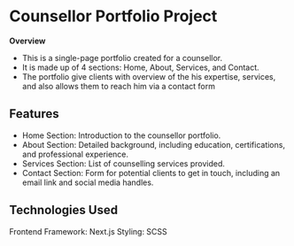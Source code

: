 # Counsellor Portfolio Project

**Overview**
- This is a single-page portfolio created for a counsellor. 
- It is made up of 4 sections: Home, About, Services, and Contact. 
- The portfolio give clients with  overview of the his expertise, services, and also allows them to reach him via a contact form

## Features
- Home Section: Introduction to the counsellor portfolio.
- About Section: Detailed background, including education, certifications, and professional experience.
- Services Section: List of counselling services provided.
- Contact Section: Form for potential clients to get in touch, including an email link and social media handles.


## Technologies Used
Frontend Framework: Next.js
Styling: SCSS